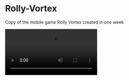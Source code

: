 # Rolly-Vortex
Copy of the mobile game Rolly Vortex created in one week

![Rolly-Vortex](Assets/Misc/Gameplay-Video.mkv)
